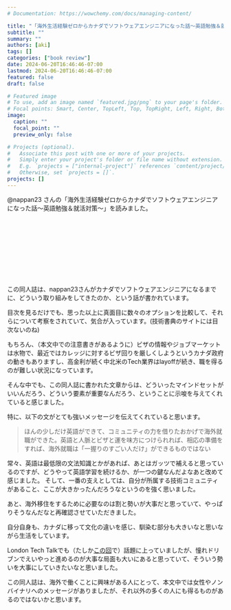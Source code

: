 ```yaml
---
# Documentation: https://wowchemy.com/docs/managing-content/

title: "「海外生活経験ゼロからカナダでソフトウェアエンジニアになった話〜英語勉強＆就活対策〜」を読んだ"
subtitle: ""
summary: ""
authors: [aki]
tags: []
categories: ["book review"]
date: 2024-06-20T16:46:46-07:00
lastmod: 2024-06-20T16:46:46-07:00
featured: false
draft: false

# Featured image
# To use, add an image named `featured.jpg/png` to your page's folder.
# Focal points: Smart, Center, TopLeft, Top, TopRight, Left, Right, BottomLeft, Bottom, BottomRight.
image:
  caption: ""
  focal_point: ""
  preview_only: false

# Projects (optional).
#   Associate this post with one or more of your projects.
#   Simply enter your project's folder or file name without extension.
#   E.g. `projects = ["internal-project"]` references `content/project/deep-learning/index.md`.
#   Otherwise, set `projects = []`.
projects: []
---
```


@nappan23 さんの「海外生活経験ゼロからカナダでソフトウェアエンジニアになった話〜英語勉強＆就活対策〜」を読みました。

<div class="iframely-embed"><div class="iframely-responsive" style="height: 140px; padding-bottom: 0;"><a href="https://techbookfest.org/product/5keNij6GAFVNvZyNwUJQ72?productVariantID=bRRRzGuf8wc7HrTqnpLc1s&card=small" data-iframely-url="//iframely.net/iyP3Wvo?card=small"></a></div></div><script async src="//iframely.net/embed.js"></script>

この同人誌は、nappan23さんがカナダでソフトウェアエンジニアになるまでに、どういう取り組みをしてきたのか、という話が書かれています。

目次を見るだけでも、思った以上に真面目に数々のオプションを比較して、それらについて考察をされていて、気合が入っています。(技術書典のサイトには目次ないのね)

もちろん、（本文中での注意書きがあるように）ビザの情報やジョブマーケットは水物で、最近ではカレッジに対するビザ回りを厳しくしようというカナダ政府の動きもありますし、高金利が続く中北米のTech業界はlayoffが続き、職を得るのが難しい状況になっています。

そんな中でも、この同人誌に書かれた文章からは、どういったマインドセットがいいんだろう、どういう要素が重要なんだろう、ということに示唆を与えてくれていると感じました。

特に、以下の文がとても強いメッセージを伝えてくれていると思います。

> ほんの少しだけ英語ができて、コミュニティの力を借りたおかげで海外就職ができた。英語と人脈とビザと運を味方につけられれば、相応の準備をすれば、海外就職は「一握りのすごい人だけ」ができるものではない

常々、英語は最低限の文法知識とかがあれば、あとはガッツで補えると思っているのですが、どうやって英語学習を続けるか、が一つの鍵なんだよなあと改めて感じました。
そして、一番の支えとしては、自分が所属する技術コミュニティがあること、ここが大きかったんだろうなというのを強く思いました。

あと、海外移住をするために必要なのは割と勢いが大事だと思っていて、やっぱりそうなんだなと再確認させていただきました。

自分自身も、カナダに移って文化の違いを感じ、馴染む部分も大きいなと思いながら生活をしています。

London Tech Talkでも（たしか[この回](https://london-tech-talk.com/episodes/97)で）話題に上っていましたが、憧れドリブンでえいやっと進めるのが大事な局面も大いにあると思っていて、そういう勢いを大事にしていきたいなと思いました。

この同人誌は、海外で働くことに興味がある人にとって、本文中では女性やノンバイナリへのメッセージがありましたが、それ以外の多くの人にも得るものがあるのではないかと思います。
